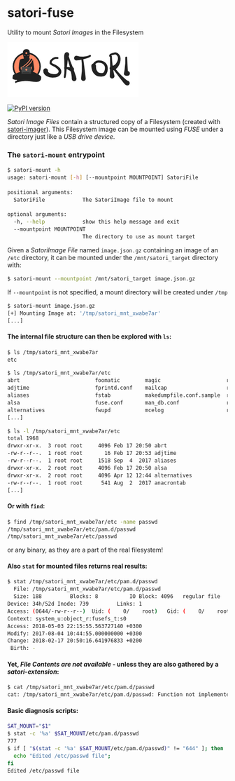 # satori-fuse
Utility to mount *Satori Images* in the Filesystem

![logo6](https://github.com/satori-ng/Logos/blob/master/logos/light/logo6.png)

[![PyPI version](https://badge.fury.io/py/satori-fuse.svg)](https://pypi.org/project/satori-fuse)

*Satori Image Files* contain a structured copy of a Filesystem (created with [satori-imager](https://github.com/satori-ng/satori-imager)). This Filesystem image can be mounted using *FUSE* under a directory just like a *USB drive device*.

### The `satori-mount` entrypoint

```bash
$ satori-mount -h
usage: satori-mount [-h] [--mountpoint MOUNTPOINT] SatoriFile

positional arguments:
  SatoriFile            The SatoriImage file to mount

optional arguments:
  -h, --help            show this help message and exit
  --mountpoint MOUNTPOINT
                        The directory to use as mount target
```

Given a *SatoriImage File* named `image.json.gz` containing an image of an `/etc` directory, it can be mounted under the `/mnt/satori_target` directory with:
```bash
$ satori-mount --mountpoint /mnt/satori_target image.json.gz
```

If `--mountpoint` is not specified, a mount directory will be created under `/tmp`

```bash
$ satori-mount image.json.gz
[+] Mounting Image at: '/tmp/satori_mnt_xwabe7ar'
[...]
```



#### The internal file structure can then be explored with `ls`:

```bash
$ ls /tmp/satori_mnt_xwabe7ar
etc
```
```bash
$ ls /tmp/satori_mnt_xwabe7ar/etc
abrt                        foomatic        magic                     rpc
adjtime                     fprintd.conf    mailcap                   rpm
aliases                     fstab           makedumpfile.conf.sample  rwtab
alsa                        fuse.conf       man_db.conf               rwtab.d
alternatives                fwupd           mcelog                    rygel.conf
[...]
```
```bash
$ ls -l /tmp/satori_mnt_xwabe7ar/etc
total 1968
drwxr-xr-x.  3 root root     4096 Feb 17 20:50 abrt
-rw-r--r--.  1 root root       16 Feb 17 20:53 adjtime
-rw-r--r--.  1 root root     1518 Sep  4  2017 aliases
drwxr-xr-x.  2 root root     4096 Feb 17 20:50 alsa
drwxr-xr-x.  2 root root     4096 Apr 12 12:44 alternatives
-rw-r--r--.  1 root root      541 Aug  2  2017 anacrontab
[...]
```

#### Or with `find`:

```bash
$ find /tmp/satori_mnt_xwabe7ar/etc -name passwd
/tmp/satori_mnt_xwabe7ar/etc/pam.d/passwd
/tmp/satori_mnt_xwabe7ar/etc/passwd
```
or any binary, as they are a part of the real filesystem!

#### Also `stat` for mounted files returns real results:

```bash
$ stat /tmp/satori_mnt_xwabe7ar/etc/pam.d/passwd
  File: /tmp/satori_mnt_xwabe7ar/etc/pam.d/passwd
  Size: 188       	Blocks: 8          IO Block: 4096   regular file
Device: 34h/52d	Inode: 739         Links: 1
Access: (0644/-rw-r--r--)  Uid: (    0/    root)   Gid: (    0/    root)
Context: system_u:object_r:fusefs_t:s0
Access: 2018-05-03 22:15:55.563727140 +0300
Modify: 2017-08-04 10:44:55.000000000 +0300
Change: 2018-02-17 20:50:16.641976833 +0200
 Birth: -
```

#### Yet, *File Contents are not available* - unless they are also gathered by a *satori-extension*:

```bash
$ cat /tmp/satori_mnt_xwabe7ar/etc/pam.d/passwd
cat: /tmp/satori_mnt_xwabe7ar/etc/pam.d/passwd: Function not implemented
```


#### Basic diagnosis scripts:

```bash
SAT_MOUNT="$1"
$ stat -c '%a' $SAT_MOUNT/etc/pam.d/passwd
777
$ if [ "$(stat -c '%a' $SAT_MOUNT/etc/pam.d/passwd)" != "644" ]; then
  echo "Edited /etc/passwd file";
fi
Edited /etc/passwd file
```
